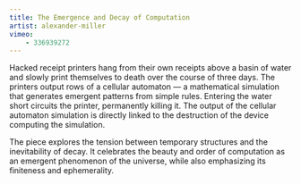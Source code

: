 ```yaml
---
title: The Emergence and Decay of Computation
artist: alexander-miller
vimeo:
    - 336939272
---
```

Hacked receipt printers hang from their own receipts above a basin of water and slowly print themselves to death over the course of three days. The printers output rows of a cellular automaton — a mathematical simulation that generates emergent patterns from simple rules. Entering the water short circuits the printer, permanently killing it. The output of the cellular automaton simulation is directly linked to the destruction of the device computing the simulation.

The piece explores the tension between temporary structures and the inevitability of decay. It celebrates the beauty and order of computation as an emergent phenomenon of the universe, while also emphasizing its finiteness and ephemerality.